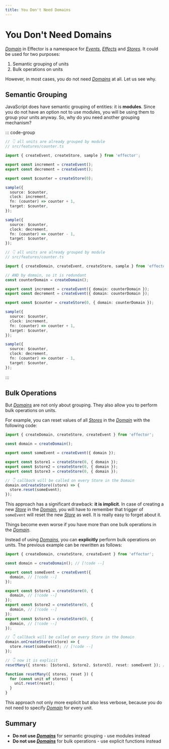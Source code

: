 ```yaml
---
title: You Don't Need Domains
---
```


# You Don't Need Domains

[_Domain_](https://effector.dev/docs/api/effector/domain) in Effector is a namespace for [_Events_](https://effector.dev/docs/api/effector/event), [_Effects_](https://effector.dev/docs/api/effector/effect) and [_Stores_](https://effector.dev/docs/api/effector/store). It could be used for two purposes:

1. Semantic grouping of units
2. Bulk operations on units

However, in most cases, you do not need [_Domains_](https://effector.dev/docs/api/effector/domain) at all. Let us see why.

## Semantic Grouping

JavaScript does have semantic grouping of entities: it is **modules**. Since you do not have an option not to use modules, you will be using them to group your units anyway. So, why do you need another grouping mechanism?

::: code-group

```ts [module]
// 👇 all units are already grouped by module
// src/features/counter.ts

import { createEvent, createStore, sample } from 'effector';

export const increment = createEvent();
export const decrement = createEvent();

export const $counter = createStore(0);

sample({
  source: $counter,
  clock: increment,
  fn: (counter) => counter + 1,
  target: $counter,
});

sample({
  source: $counter,
  clock: decrement,
  fn: (counter) => counter - 1,
  target: $counter,
});
```

```ts [module and domain]
// 👇 all units are already grouped by module
// src/features/counter.ts

import { createDomain, createEvent, createStore, sample } from 'effector';

// AND by domain, so it is redundant
const counterDomain = createDomain();

export const increment = createEvent({ domain: counterDomain });
export const decrement = createEvent({ domain: counterDomain });

export const $counter = createStore(0, { domain: counterDomain });

sample({
  source: $counter,
  clock: increment,
  fn: (counter) => counter + 1,
  target: $counter,
});

sample({
  source: $counter,
  clock: decrement,
  fn: (counter) => counter - 1,
  target: $counter,
});
```

:::

## Bulk Operations

But [_Domains_](https://effector.dev/docs/api/effector/domain) are not only about grouping. They also allow you to perform bulk operations on units.

For example, you can reset values of all [_Stores_](https://effector.dev/docs/api/effector/store) in the [_Domain_](https://effector.dev/docs/api/effector/domain) with the following code:

```ts
import { createDomain, createStore, createEvent } from 'effector';

const domain = createDomain();

export const someEvent = createEvent({ domain });

export const $store1 = createStore(0, { domain });
export const $store2 = createStore(0, { domain });
export const $store3 = createStore(0, { domain });

// 👇 callback will be called on every Store in the Domain
domain.onCreateStore((store) => {
  store.reset(someEvent);
});
```

This approach has a significant drawback: **it is implicit**. In case of creating a new [_Store_](https://effector.dev/docs/api/effector/store) in the [_Domain_](https://effector.dev/docs/api/effector/domain), you will have to remember that trigger of `someEvent` will reset the new [_Store_](https://effector.dev/docs/api/effector/store) as well. It is really easy to forget about it.

Things become even worse if you have more than one bulk operations in the [_Domain_](https://effector.dev/docs/api/effector/domain).

Instead of using [_Domains_](https://effector.dev/docs/api/effector/domain), you can **explicitly** perform bulk operations on units. The previous example can be rewritten as follows:

```ts
import { createDomain, createStore, createEvent } from 'effector';

const domain = createDomain(); // [!code --]

export const someEvent = createEvent({
  domain, // [!code --]
});

export const $store1 = createStore(0, {
  domain, // [!code --]
});
export const $store2 = createStore(0, {
  domain, // [!code --]
});
export const $store3 = createStore(0, {
  domain, // [!code --]
});

// 👇 callback will be called on every Store in the Domain
domain.onCreateStore((store) => {
  store.reset(someEvent); // [!code --]
});

// 👇 now it is explicit
resetMany({ stores: [$store1, $store2, $store3], reset: someEvent }); // [!code ++]

function resetMany({ stores, reset }) {
  for (const unit of stores) {
    unit.reset(reset);
  }
}
```

This approach not only more explicit but also less verbose, because you do not need to specify [_Domain_](https://effector.dev/docs/api/effector/domain) for every unit.

## Summary

- **Do not use [_Domains_](https://effector.dev/docs/api/effector/domain)** for semantic grouping - use modules instead
- **Do not use [_Domains_](https://effector.dev/docs/api/effector/domain)** for bulk operations - use explicit functions instead
